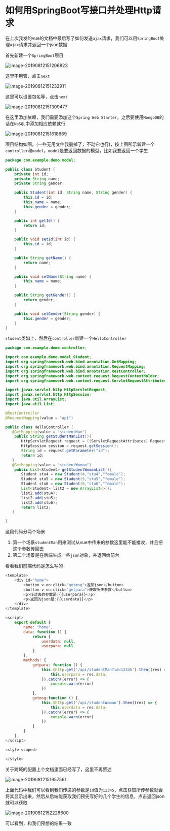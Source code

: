# 如何用SpringBoot写接口并处理Http请求

在上次我发的vue的文档中最后写了如何发送`ajax`请求，我们可以用`SpringBoot`处理`ajax`请求并返回一个json数据

首先新建一个`SpringBoot`项目

![image-20190812151206823](./img/image-20190812151206823.png)

这里不用管，点击`next`

![image-20190812151232911](./img/image-20190812151232911.png)

这里可以设置包名等，点击`next`

![image-20190812151309477](./img/image-20190812151309477.png)

在这里添加依赖，我们需要添加这个`Spring Web Starter`，之后要使用`MongoDB`的话在`NoSQL`中添加相应依赖就行

![image-20190812151618669](./img/image-20190812151618669.png)

项目结构如图，(一些无用文件我删掉了，不动它也行)，按上图所示新建一个`controller`和`model`，`model`是要返回数据的模型，比如我要返回一个学生

```java
package com.example.demo.model;

public class Student {
    private int id;
    private String name;
    private String gender;

    public Student(int id, String name, String gender) {
        this.id = id;
        this.name = name;
        this.gender = gender;
    }

    public int getId() {
        return id;
    }

    public void setId(int id) {
        this.id = id;
    }

    public String getName() {
        return name;
    }

    public void setName(String name) {
        this.name = name;
    }

    public String getGender() {
        return gender;
    }

    public void setGender(String gender) {
        this.gender = gender;
    }
}

```

`student`类如上，然后在`controller`新建一个`HelloController`

```java
package com.example.demo.controller;

import com.example.demo.model.Student;
import org.springframework.web.bind.annotation.GetMapping;
import org.springframework.web.bind.annotation.RequestMapping;
import org.springframework.web.bind.annotation.RestController;
import org.springframework.web.context.request.RequestContextHolder;
import org.springframework.web.context.request.ServletRequestAttributes;

import javax.servlet.http.HttpServletRequest;
import javax.servlet.http.HttpSession;
import java.util.ArrayList;
import java.util.List;

@RestController
@RequestMapping(value = "api")

public class HelloController {
   @GetMapping(value = "studentMan")
    public String getStudentManList(){
       HttpServletRequest request = ((ServletRequestAttributes) RequestContextHolder.getRequestAttributes()).getRequest();
       HttpSession session = request.getSession();
       String id = request.getParameter("id");
       return id;
   }
   @GetMapping(value = "studentWoman")
    public List<Student> getStudentWomanList(){
       Student stu4 = new Student(4,"stu4","female");
       Student stu5 = new Student(5,"stu5","female");
       Student stu6 = new Student(6,"stu6","female");
       List<Student> list2 = new ArrayList<>();
       list2.add(stu4);
       list2.add(stu5);
       list2.add(stu6);
       return list2;
   }

}

```

这段代码分两个场景

1. 第一个场景`studentMan`用来测试从vue中传来的参数这里能不能接收，并且把这个参数传回去
2. 第二个场景是在后端生成一些`json`对象，并返回给前台

看看我们前端代码是怎么写的

```js
<template>
    <div id="home">
        <button v-on:click="getmsg">返回json</button>
        <button v-on:click="getpara">获取所传参数</button>
        <p>传过去的参数是:{{userpara}}</p>
        <p>返回的json是:{{userdata}}</p>
    </div>
</template>

<script>
    export default {
        name: "home",
        data: function () {
            return {
                userdata: null,
                userpara: null
            }
        },
        methods: {
            getpara: function () {
                this.$http.get('/api/studentMan?id=12345').then((res) => {
                    this.userpara = res.data;
                }).catch((error) => {
                    console.warn(error)
                })
            },
            getmsg:function () {
                this.$http.get('/api/studentWoman').then((res) => {
                    this.userdata = res.data;
                }).catch((error) => {
                    console.warn(error)
                })
            }
        }
    }
</script>

<style scoped>

</style>
```

关于跨域的配置上个文档里面已经写了，这里不再赘述

![image-20190812151957561](./img/image-20190812151957561.png)

上面代码中我们可以看到我们传递的参数是`id`值为`12345`，点击获取所传参数就会将其显示出来，然后从后端能获取我们预先写好的几个学生的信息，点击返回json就可以获取

![image-20190812152228600](./img/image-20190812152228600.png)

可以看到，和我们预想的结果一致